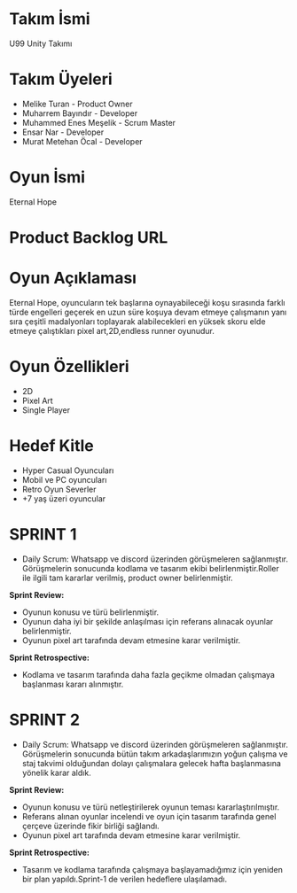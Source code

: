 # Takım İsmi
U99 Unity Takımı

# Takım Üyeleri
- Melike Turan - Product Owner
- Muharrem Bayındır - Developer
- Muhammed Enes Meşelik - Scrum Master
- Ensar Nar - Developer
- Murat Metehan Öcal - Developer

# Oyun İsmi
Eternal Hope

# Product Backlog URL


# Oyun Açıklaması
Eternal Hope, oyuncuların tek başlarına oynayabileceği koşu sırasında farklı türde engelleri geçerek en uzun süre koşuya devam etmeye çalışmanın yanı sıra çeşitli madalyonları toplayarak alabilecekleri en yüksek skoru elde etmeye çalıştıkları pixel art,2D,endless runner oyunudur.

# Oyun Özellikleri
- 2D
- Pixel Art
- Single Player

# Hedef Kitle
- Hyper Casual Oyuncuları
- Mobil ve PC oyuncuları
- Retro Oyun Severler
- +7 yaş üzeri oyuncular

# SPRINT 1
- Daily Scrum: Whatsapp ve discord üzerinden görüşmeleren sağlanmıştır. Görüşmelerin sonucunda kodlama ve tasarım ekibi belirlenmiştir.Roller ile ilgili tam kararlar verilmiş, product owner belirlenmiştir.

**Sprint Review:**
- Oyunun konusu ve türü belirlenmiştir.
- Oyunun daha iyi bir şekilde anlaşılması için referans alınacak oyunlar belirlenmiştir.
- Oyunun pixel art tarafında devam etmesine karar verilmiştir.

**Sprint Retrospective:**
- Kodlama ve tasarım tarafında daha fazla geçikme olmadan çalışmaya başlanması kararı alınmıştır.

# SPRINT 2
- Daily Scrum: Whatsapp ve discord üzerinden görüşmeleren sağlanmıştır. Görüşmelerin sonucunda bütün takım arkadaşlarımızın yoğun çalışma ve staj takvimi olduğundan dolayı çalışmalara gelecek hafta başlanmasına yönelik karar aldık.

**Sprint Review:**
- Oyunun konusu ve türü netleştirilerek oyunun teması kararlaştırılmıştır.
- Referans alınan oyunlar incelendi ve oyun için tasarım tarafında genel çerçeve üzerinde fikir birliği sağlandı.
- Oyunun pixel art tarafında devam etmesine karar verilmiştir.

**Sprint Retrospective:**
- Tasarım ve kodlama tarafında çalışmaya başlayamadığımız için yeniden bir plan yapıldı.Sprint-1 de verilen hedeflere ulaşılamadı.
